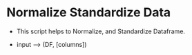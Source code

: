 # Normalize Standardize Data
- This script helps to Normalize, and Standardize Dataframe.

- input --> (DF, [columns])
